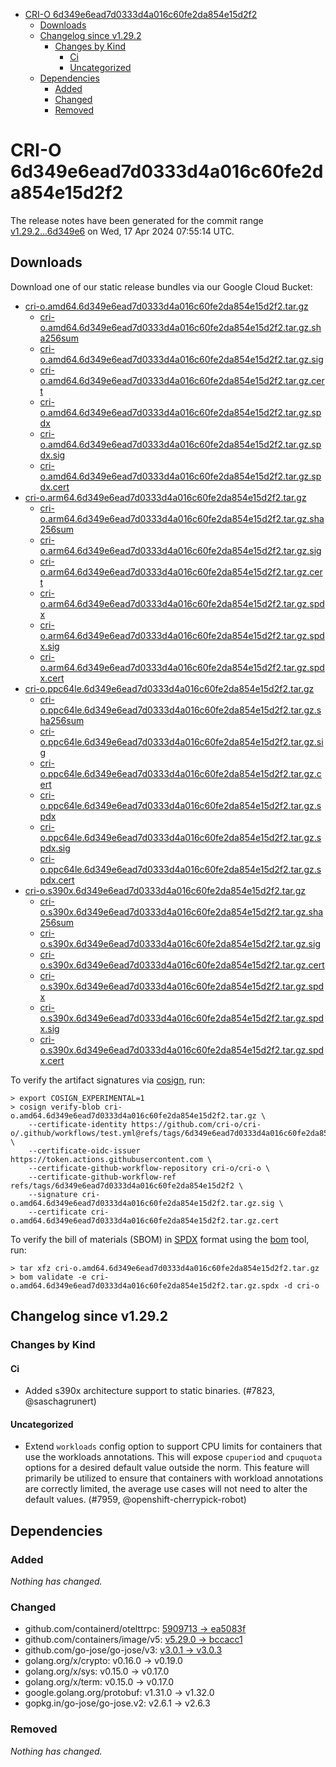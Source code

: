 - [CRI-O 6d349e6ead7d0333d4a016c60fe2da854e15d2f2](#cri-o-6d349e6ead7d0333d4a016c60fe2da854e15d2f2)
  - [Downloads](#downloads)
  - [Changelog since v1.29.2](#changelog-since-v1292)
    - [Changes by Kind](#changes-by-kind)
      - [Ci](#ci)
      - [Uncategorized](#uncategorized)
  - [Dependencies](#dependencies)
    - [Added](#added)
    - [Changed](#changed)
    - [Removed](#removed)

# CRI-O 6d349e6ead7d0333d4a016c60fe2da854e15d2f2

The release notes have been generated for the commit range
[v1.29.2...6d349e6](https://github.com/cri-o/cri-o/compare/v1.29.2...6d349e6ead7d0333d4a016c60fe2da854e15d2f2) on Wed, 17 Apr 2024 07:55:14 UTC.

## Downloads

Download one of our static release bundles via our Google Cloud Bucket:

- [cri-o.amd64.6d349e6ead7d0333d4a016c60fe2da854e15d2f2.tar.gz](https://storage.googleapis.com/cri-o/artifacts/cri-o.amd64.6d349e6ead7d0333d4a016c60fe2da854e15d2f2.tar.gz)
  - [cri-o.amd64.6d349e6ead7d0333d4a016c60fe2da854e15d2f2.tar.gz.sha256sum](https://storage.googleapis.com/cri-o/artifacts/cri-o.amd64.6d349e6ead7d0333d4a016c60fe2da854e15d2f2.tar.gz.sha256sum)
  - [cri-o.amd64.6d349e6ead7d0333d4a016c60fe2da854e15d2f2.tar.gz.sig](https://storage.googleapis.com/cri-o/artifacts/cri-o.amd64.6d349e6ead7d0333d4a016c60fe2da854e15d2f2.tar.gz.sig)
  - [cri-o.amd64.6d349e6ead7d0333d4a016c60fe2da854e15d2f2.tar.gz.cert](https://storage.googleapis.com/cri-o/artifacts/cri-o.amd64.6d349e6ead7d0333d4a016c60fe2da854e15d2f2.tar.gz.cert)
  - [cri-o.amd64.6d349e6ead7d0333d4a016c60fe2da854e15d2f2.tar.gz.spdx](https://storage.googleapis.com/cri-o/artifacts/cri-o.amd64.6d349e6ead7d0333d4a016c60fe2da854e15d2f2.tar.gz.spdx)
  - [cri-o.amd64.6d349e6ead7d0333d4a016c60fe2da854e15d2f2.tar.gz.spdx.sig](https://storage.googleapis.com/cri-o/artifacts/cri-o.amd64.6d349e6ead7d0333d4a016c60fe2da854e15d2f2.tar.gz.spdx.sig)
  - [cri-o.amd64.6d349e6ead7d0333d4a016c60fe2da854e15d2f2.tar.gz.spdx.cert](https://storage.googleapis.com/cri-o/artifacts/cri-o.amd64.6d349e6ead7d0333d4a016c60fe2da854e15d2f2.tar.gz.spdx.cert)
- [cri-o.arm64.6d349e6ead7d0333d4a016c60fe2da854e15d2f2.tar.gz](https://storage.googleapis.com/cri-o/artifacts/cri-o.arm64.6d349e6ead7d0333d4a016c60fe2da854e15d2f2.tar.gz)
  - [cri-o.arm64.6d349e6ead7d0333d4a016c60fe2da854e15d2f2.tar.gz.sha256sum](https://storage.googleapis.com/cri-o/artifacts/cri-o.arm64.6d349e6ead7d0333d4a016c60fe2da854e15d2f2.tar.gz.sha256sum)
  - [cri-o.arm64.6d349e6ead7d0333d4a016c60fe2da854e15d2f2.tar.gz.sig](https://storage.googleapis.com/cri-o/artifacts/cri-o.arm64.6d349e6ead7d0333d4a016c60fe2da854e15d2f2.tar.gz.sig)
  - [cri-o.arm64.6d349e6ead7d0333d4a016c60fe2da854e15d2f2.tar.gz.cert](https://storage.googleapis.com/cri-o/artifacts/cri-o.arm64.6d349e6ead7d0333d4a016c60fe2da854e15d2f2.tar.gz.cert)
  - [cri-o.arm64.6d349e6ead7d0333d4a016c60fe2da854e15d2f2.tar.gz.spdx](https://storage.googleapis.com/cri-o/artifacts/cri-o.arm64.6d349e6ead7d0333d4a016c60fe2da854e15d2f2.tar.gz.spdx)
  - [cri-o.arm64.6d349e6ead7d0333d4a016c60fe2da854e15d2f2.tar.gz.spdx.sig](https://storage.googleapis.com/cri-o/artifacts/cri-o.arm64.6d349e6ead7d0333d4a016c60fe2da854e15d2f2.tar.gz.spdx.sig)
  - [cri-o.arm64.6d349e6ead7d0333d4a016c60fe2da854e15d2f2.tar.gz.spdx.cert](https://storage.googleapis.com/cri-o/artifacts/cri-o.arm64.6d349e6ead7d0333d4a016c60fe2da854e15d2f2.tar.gz.spdx.cert)
- [cri-o.ppc64le.6d349e6ead7d0333d4a016c60fe2da854e15d2f2.tar.gz](https://storage.googleapis.com/cri-o/artifacts/cri-o.ppc64le.6d349e6ead7d0333d4a016c60fe2da854e15d2f2.tar.gz)
  - [cri-o.ppc64le.6d349e6ead7d0333d4a016c60fe2da854e15d2f2.tar.gz.sha256sum](https://storage.googleapis.com/cri-o/artifacts/cri-o.ppc64le.6d349e6ead7d0333d4a016c60fe2da854e15d2f2.tar.gz.sha256sum)
  - [cri-o.ppc64le.6d349e6ead7d0333d4a016c60fe2da854e15d2f2.tar.gz.sig](https://storage.googleapis.com/cri-o/artifacts/cri-o.ppc64le.6d349e6ead7d0333d4a016c60fe2da854e15d2f2.tar.gz.sig)
  - [cri-o.ppc64le.6d349e6ead7d0333d4a016c60fe2da854e15d2f2.tar.gz.cert](https://storage.googleapis.com/cri-o/artifacts/cri-o.ppc64le.6d349e6ead7d0333d4a016c60fe2da854e15d2f2.tar.gz.cert)
  - [cri-o.ppc64le.6d349e6ead7d0333d4a016c60fe2da854e15d2f2.tar.gz.spdx](https://storage.googleapis.com/cri-o/artifacts/cri-o.ppc64le.6d349e6ead7d0333d4a016c60fe2da854e15d2f2.tar.gz.spdx)
  - [cri-o.ppc64le.6d349e6ead7d0333d4a016c60fe2da854e15d2f2.tar.gz.spdx.sig](https://storage.googleapis.com/cri-o/artifacts/cri-o.ppc64le.6d349e6ead7d0333d4a016c60fe2da854e15d2f2.tar.gz.spdx.sig)
  - [cri-o.ppc64le.6d349e6ead7d0333d4a016c60fe2da854e15d2f2.tar.gz.spdx.cert](https://storage.googleapis.com/cri-o/artifacts/cri-o.ppc64le.6d349e6ead7d0333d4a016c60fe2da854e15d2f2.tar.gz.spdx.cert)
- [cri-o.s390x.6d349e6ead7d0333d4a016c60fe2da854e15d2f2.tar.gz](https://storage.googleapis.com/cri-o/artifacts/cri-o.s390x.6d349e6ead7d0333d4a016c60fe2da854e15d2f2.tar.gz)
  - [cri-o.s390x.6d349e6ead7d0333d4a016c60fe2da854e15d2f2.tar.gz.sha256sum](https://storage.googleapis.com/cri-o/artifacts/cri-o.s390x.6d349e6ead7d0333d4a016c60fe2da854e15d2f2.tar.gz.sha256sum)
  - [cri-o.s390x.6d349e6ead7d0333d4a016c60fe2da854e15d2f2.tar.gz.sig](https://storage.googleapis.com/cri-o/artifacts/cri-o.s390x.6d349e6ead7d0333d4a016c60fe2da854e15d2f2.tar.gz.sig)
  - [cri-o.s390x.6d349e6ead7d0333d4a016c60fe2da854e15d2f2.tar.gz.cert](https://storage.googleapis.com/cri-o/artifacts/cri-o.s390x.6d349e6ead7d0333d4a016c60fe2da854e15d2f2.tar.gz.cert)
  - [cri-o.s390x.6d349e6ead7d0333d4a016c60fe2da854e15d2f2.tar.gz.spdx](https://storage.googleapis.com/cri-o/artifacts/cri-o.s390x.6d349e6ead7d0333d4a016c60fe2da854e15d2f2.tar.gz.spdx)
  - [cri-o.s390x.6d349e6ead7d0333d4a016c60fe2da854e15d2f2.tar.gz.spdx.sig](https://storage.googleapis.com/cri-o/artifacts/cri-o.s390x.6d349e6ead7d0333d4a016c60fe2da854e15d2f2.tar.gz.spdx.sig)
  - [cri-o.s390x.6d349e6ead7d0333d4a016c60fe2da854e15d2f2.tar.gz.spdx.cert](https://storage.googleapis.com/cri-o/artifacts/cri-o.s390x.6d349e6ead7d0333d4a016c60fe2da854e15d2f2.tar.gz.spdx.cert)

To verify the artifact signatures via [cosign](https://github.com/sigstore/cosign), run:

```console
> export COSIGN_EXPERIMENTAL=1
> cosign verify-blob cri-o.amd64.6d349e6ead7d0333d4a016c60fe2da854e15d2f2.tar.gz \
    --certificate-identity https://github.com/cri-o/cri-o/.github/workflows/test.yml@refs/tags/6d349e6ead7d0333d4a016c60fe2da854e15d2f2 \
    --certificate-oidc-issuer https://token.actions.githubusercontent.com \
    --certificate-github-workflow-repository cri-o/cri-o \
    --certificate-github-workflow-ref refs/tags/6d349e6ead7d0333d4a016c60fe2da854e15d2f2 \
    --signature cri-o.amd64.6d349e6ead7d0333d4a016c60fe2da854e15d2f2.tar.gz.sig \
    --certificate cri-o.amd64.6d349e6ead7d0333d4a016c60fe2da854e15d2f2.tar.gz.cert
```

To verify the bill of materials (SBOM) in [SPDX](https://spdx.org) format using the [bom](https://sigs.k8s.io/bom) tool, run:

```console
> tar xfz cri-o.amd64.6d349e6ead7d0333d4a016c60fe2da854e15d2f2.tar.gz
> bom validate -e cri-o.amd64.6d349e6ead7d0333d4a016c60fe2da854e15d2f2.tar.gz.spdx -d cri-o
```

## Changelog since v1.29.2

### Changes by Kind

#### Ci
 - Added s390x architecture support to static binaries. (#7823, @saschagrunert)

#### Uncategorized
 - Extend `workloads` config option to support CPU limits for containers that use the workloads annotations. This will expose `cpuperiod` and `cpuquota` options for a desired default value outside the norm. This feature will primarily be utilized to ensure that containers with workload annotations are correctly limited, the average use cases will not need to alter the default values. (#7959, @openshift-cherrypick-robot)

## Dependencies

### Added
_Nothing has changed._

### Changed
- github.com/containerd/otelttrpc: [5909713 → ea5083f](https://github.com/containerd/otelttrpc/compare/5909713...ea5083f)
- github.com/containers/image/v5: [v5.29.0 → bccacc1](https://github.com/containers/image/v5/compare/v5.29.0...bccacc1)
- github.com/go-jose/go-jose/v3: [v3.0.1 → v3.0.3](https://github.com/go-jose/go-jose/v3/compare/v3.0.1...v3.0.3)
- golang.org/x/crypto: v0.16.0 → v0.19.0
- golang.org/x/sys: v0.15.0 → v0.17.0
- golang.org/x/term: v0.15.0 → v0.17.0
- google.golang.org/protobuf: v1.31.0 → v1.32.0
- gopkg.in/go-jose/go-jose.v2: v2.6.1 → v2.6.3

### Removed
_Nothing has changed._
